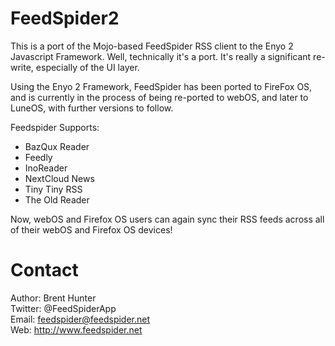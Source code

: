 FeedSpider2
===========

This is a port of the Mojo-based FeedSpider RSS client to the Enyo 2 Javascript Framework. Well, technically it's a port. It's really a significant re-write, especially of the UI layer.

Using the Enyo 2 Framework, FeedSpider has been ported to FireFox OS, and is currently in the process of being re-ported to webOS, and later to LuneOS, with further versions to follow.

Feedspider Supports:

* BazQux Reader
* Feedly
* InoReader
* NextCloud News
* Tiny Tiny RSS
* The Old Reader

Now, webOS and Firefox OS users can again sync their RSS feeds across all of their webOS and Firefox OS devices!

Contact
=======

Author: Brent Hunter  
Twitter: @FeedSpiderApp  
Email: feedspider@feedspider.net  
Web: http://www.feedspider.net  
